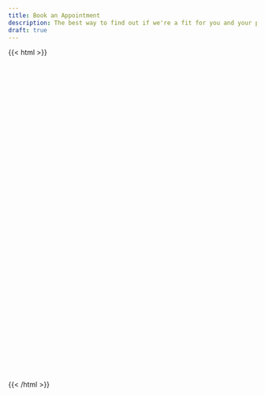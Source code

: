 ```yaml
---
title: Book an Appointment
description: The best way to find out if we're a fit for you and your project is to have a chat. Pick a time from our schedule below. 
draft: true
---
```



{{< html >}}
<!-- Calendly inline widget begin -->
<div class="calendly-inline-widget" data-url="https://calendly.com/budparr/30min" style="min-width:320px;height:630px;"></div>
<script type="text/javascript" src="https://assets.calendly.com/assets/external/widget.js"></script>
<!-- Calendly inline widget end -->
      
{{< /html >}}